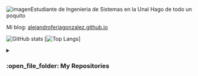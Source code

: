 ![imagen](https://github.com/AlejandroFeriaGonzalez/AlejandroFeriaGonzalez/assets/124937010/dbab659a-de23-41a3-bac6-6d7fc0819d36)Estudiante de Ingenieria de Sistemas en la Unal
Hago de todo un poquito

Mi blog: [alejandroferiagonzalez.github.io](https://alejandroferiagonzalez.github.io/)

![GitHub stats](https://github-readme-stats.vercel.app/api?username=AlejandroFeriaGonzalez&show_icons=true&theme=tokyonight)
[![Top Langs](https://github-readme-stats.vercel.app/api/top-langs/?username=AlejandroFeriaGonzalez&theme=tokyonight&hide=html)]

<details><summary><h3> :open_file_folder: My Repositories </h3></summary>
  <img src=https://github-readme-stats.vercel.app/api/pin/?username=AlejandroFeriaGonzalez&repo=apuntado_pygame&theme=tokyonight alt=repo_game />
  <img src=https://github-readme-stats.vercel.app/api/pin/?username=AlejandroFeriaGonzalez&repo=pdf_estadistica&theme=tokyonight alt=repo_game />
</details>
<!---
[![Readme Card](https://github-readme-stats.vercel.app/api/pin/?username=AlejandroFeriaGonzalez&repo=apuntado_pygame)](https://github.com/anuraghazra/github-readme-stats&theme=tokyonight)
--->
